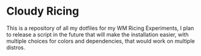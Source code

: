 # Cloudy Ricing
This is a repository of all my dotfiles for my WM Ricing Experiments, I plan to release a script in the future that will make the installation easier, with multiple choices for colors and dependencies, that would work on multiple distros.
